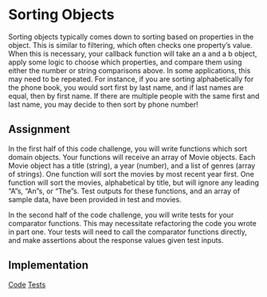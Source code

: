 # Sorting Objects

Sorting objects typically comes down to sorting based on properties in the object. This is similar to filtering, which often checks one property’s value. When this is necessary, your callback function will take an a and a b object, apply some logic to choose which properties, and compare them using either the number or string comparisons above. In some applications, this may need to be repeated. For instance, if you are sorting alphabetically for the phone book, you would sort first by last name, and if last names are equal, then by first name. If there are multiple people with the same first and last name, you may decide to then sort by phone number!

## Assignment

In the first half of this code challenge, you will write functions which sort domain objects. Your functions will receive an array of Movie objects. Each Movie object has a title (string), a year (number), and a list of genres (array of strings). One function will sort the movies by most recent year first. One function will sort the movies, alphabetical by title, but will ignore any leading “A”s, “An”s, or “The”s. Test outputs for these functions, and an array of sample data, have been provided in test and movies.

In the second half of the code challenge, you will write tests for your comparator functions. This may necessitate refactoring the code you wrote in part one. Your tests will need to call the comparator functions directly, and make assertions about the response values given test inputs.

## Implementation

[Code](./index.js)
[Tests](./__tests__/object-sorting.test.js)
